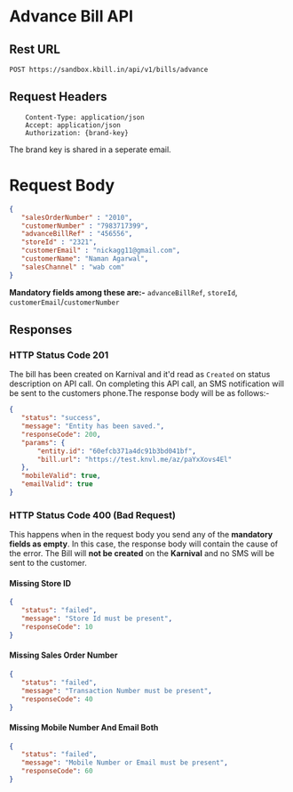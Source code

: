 # Advance Bill API

## Rest URL

```
POST https://sandbox.kbill.in/api/v1/bills/advance
```

## Request Headers

```
    Content-Type: application/json
    Accept: application/json
    Authorization: {brand-key}
```

The brand key is shared in a seperate email.

# Request Body

```json
{
   "salesOrderNumber" : "2010",
   "customerNumber" : "7983717399",
   "advanceBillRef" : "456556",
   "storeId" : "2321",
   "customerEmail" : "nickagg11@gmail.com",
   "customerName": "Naman Agarwal",
   "salesChannel" : "wab com"
}
```

**Mandatory fields among these are:-** `advanceBillRef`, `storeId`, `customerEmail`/`customerNumber`

## Responses

### HTTP Status Code 201

The bill has been created on Karnival and it'd read as `Created` on status description on API call. On completing this API call, an SMS notification will be sent to the customers phone.The response body will be as follows:-

```json
{
   "status": "success",
   "message": "Entity has been saved.",
   "responseCode": 200,
   "params": {
       "entity.id": "60efcb371a4dc91b3bd041bf",
       "bill.url": "https://test.knvl.me/az/paYxXovs4El"
   },
   "mobileValid": true,
   "emailValid": true
}
```

### HTTP Status Code 400 (Bad Request)

This happens when in the request body you send any of the **mandatory fields as empty**. In this case, the response body will contain the cause of the error. The Bill will **not be created** on the **Karnival** and no SMS will be sent to the customer.

#### Missing Store ID

```json
{
   "status": "failed",
   "message": "Store Id must be present",
   "responseCode": 10
}
```

#### Missing Sales Order Number

```json
{
   "status": "failed",
   "message": "Transaction Number must be present",
   "responseCode": 40
}
```

#### Missing Mobile Number And Email Both

```json
{
   "status": "failed",
   "message": "Mobile Number or Email must be present",
   "responseCode": 60
}
```